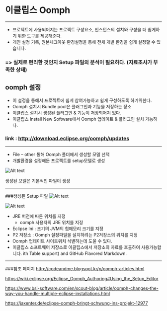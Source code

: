 # 이클립스 Oomph #
---

* 프로젝트에 사용되어지는 프로젝트 구성요소, 인스턴스의 설치와 구성을 더 쉽게하기 위한 도구를 제공해준다.  
* 개인 설정 기록, 원본체크아웃 환경설정을 통해 전체 개발 환경을 쉽게 설정할 수 있습니다. 
### => 실제로 편리한 것인지 Setup 파일의 분석이 필요하다. (자료조사가 부족한 상태)


## oomph 설정
* 이 설정을 통해서 프로젝트에 쉽게 참여가능하고 쉽게 구성하도록 하기위한다.
* Oomph 설치시 Bundle pool은  플러그인과 기능을 저장하는 장소
* 이클립스 설치시 생성된 플러그인 & 기능이 저장되어져 있다.
* 이클립스 Install New Software에서 Oomph 업데이트 & 플러그인 설치 가능하다.

### link : <http://download.eclipse.org/oomph/updates>

---

* File – other 통해 Oomph 폴더에서 생성할 모델 선택
* 개발환경을 설정해둔 프로젝트를 setup모델로 생성

![Alt text](/oomph1.png)

생성된 모델은 기본적인 파일이 생성

---
###생성된 Setup 파일
![Alt text](oomph2.png)

![Alt text](oomph3.png)

 
* JRE 버전에 따른 위치를 지정 
	*	oomph 사용자의 JRE 위치를 지정	
* Eclipse Ini : 초기의 JVM의 힙메모리 크기를 지정
* P2 저장소 : Oomph 설정파일을 설치하려는 P2저장소의 위치를 지정 
* Oomph 업데이트 사이트위치 식별하는데 도울 수 있다.
* 이클립스 소프트웨어 저장소로 이클립스에서 저장소의 자료를 호출하여 사용가능합니다.
ith Table support) and GitHub Flavored Markdown.

---
###참조 페이지
<http://codeandme.blogspot.kr/p/oomph-articles.html>
<br>

<https://wiki.eclipse.org/Eclipse_Oomph_Authoring#Using_the_Setup_Editor>
<br>

<https://www.bsi-software.com/en/scout-blog/article/oomph-changes-the-way-you-handle-multiple-eclipse-installations.html>
<br>

<https://jaxenter.de/eclipse-oomph-bringt-schwung-ins-projekt-12977>
